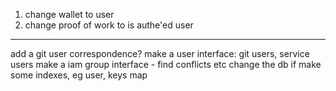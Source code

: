1. change wallet to user
2. change proof of work to is authe'ed user

------

add a git user correspondence?
make a user interface: git users, service users
make a iam group interface - find conflicts etc
change the db if
make some indexes, eg user, keys map
